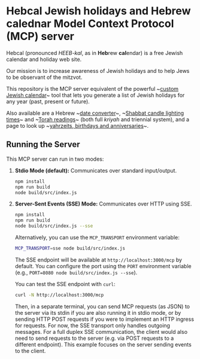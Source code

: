 # Hebcal Jewish holidays and Hebrew calednar Model Context Protocol (MCP) server

Hebcal (pronounced *HEEB-kal*, as in **Heb**rew **cal**endar) is a free Jewish calendar and holiday web site.

Our mission is to increase awareness of Jewish holidays and to help Jews to be observant of the mitzvot.

This repository is the MCP server equivalent of the powerful ~[custom Jewish calendar](https://www.hebcal.com/hebcal)~ tool that lets you generate a list of Jewish holidays for any year (past, present or future). 

Also available are a Hebrew ~[date converter](https://www.hebcal.com/converter)~, ~[Shabbat candle lighting times](https://www.hebcal.com/shabbat)~ and ~[Torah readings](https://www.hebcal.com/sedrot/)~ (both full *kriyah* and triennial system), and a page to look up ~[yahrzeits, birthdays and anniversaries](https://www.hebcal.com/yahrzeit)~.

## Running the Server

This MCP server can run in two modes:

1.  **Stdio Mode (default):** Communicates over standard input/output.
    ```bash
    npm install
    npm run build
    node build/src/index.js
    ```

2.  **Server-Sent Events (SSE) Mode:** Communicates over HTTP using SSE.
    ```bash
    npm install
    npm run build
    node build/src/index.js --sse
    ```
    Alternatively, you can use the `MCP_TRANSPORT` environment variable:
    ```bash
    MCP_TRANSPORT=sse node build/src/index.js
    ```
    The SSE endpoint will be available at `http://localhost:3000/mcp` by default. You can configure the port using the `PORT` environment variable (e.g., `PORT=8080 node build/src/index.js --sse`).

    You can test the SSE endpoint with `curl`:
    ```bash
    curl -N http://localhost:3000/mcp
    ```
    Then, in a separate terminal, you can send MCP requests (as JSON) to the server via its stdin if you are also running it in stdio mode, or by sending HTTP POST requests if you were to implement an HTTP ingress for requests. For now, the SSE transport only handles outgoing messages. For a full duplex SSE communication, the client would also need to send requests to the server (e.g. via POST requests to a different endpoint). This example focuses on the server sending events to the client.
